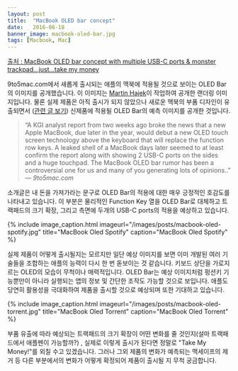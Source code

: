 ```yaml
---
layout: post
title:  "MacBook OLED bar concept"
date:   2016-06-18
banner_image: macbook-oled-bar.jpg
tags: [Macbook, Mac]
---
```


[출처 : MacBook OLED bar concept with multiple USB-C ports & monster trackpad…just…take my money](http://9to5mac.com/2016/06/09/macbook-oled-bar-concept-with-multiple-usb-c-ports-monster-trackpad-just-take-my-money/)

9to5mac.com에서 새롭게 출시되는 애플의 맥북에 적용될 것으로 보이는 OLED Bar의 이미지를 공개했습니다. 이 이미지는 [Martin Hajek](http://www.martinhajek.com/macbook-meets-oled/)이 작업하여 공개한 랜더링 이미지입니다.  물론 실제 제품은 아직 출시가 되지 않았으나 새로운 맥북의 부품 디자인이 유출되면서 ([관련 글 보기](http://9to5mac.com/2016/05/31/new-macbook-pro-oled-touch-bar-usb-c-images/)) 신제품에 적용될 OLED Bar의 예측 이미지를 공개한 것입니다.

<!--more-->

>“A KGI analyst report from two weeks ago broke the news that a new Apple MacBook, due later in the year, would debut a new OLED touch screen technology above the keyboard that will replace the function row keys. A leaked shell of a MacBook days later seemed to at least confirm the report along with showing 2 USB-C ports on the sides and a huge touchpad. The MacBook OLED bar rumor has been a controversial one for us and many of you generating lots of opinions..” <cite>― 9to5mac.com</cite>

소개글은 내 돈을 가져가라는 문구로 OLED Bar의 적용에 대한 매우 긍정적인 호감도를 나타내고 있습니다. 이 부분은 물리적인 Function Key 열을 OLED Bar로 대체하고 트랙패드의 크기 확장, 그리고 측면에 두개의 USB-C ports의 적용을 예상하고 있습니다. 

{% include image_caption.html imageurl="/images/posts/macbook-oled-spotify.jpg" title="MacBook Oled Spotify" caption="MacBook Oled Spotify" %}

실제 제품이 어떻게 출시될지는 모르지만 일단 예상 이미지를 보면 이미 개발된 여러 기술들을 조합하는 애플의 능력이 다시 한 번 돋보이는 것 같습니다.   키보드 상단을 가로지르는 OLED의 모습이 무척이나 매력적입니다. OLED Bar는 예상 이미지처럼 펑션키 기능뿐만이 아니라 실행되는 앱의 정보 및 간단한 조작도 가능할 것으로 보입니다. 애플도 당연히 활용성을 극대화하여 제품을 출시할 것으로 예상되며 또한 기대하고 있습니다.  

{% include image_caption.html imageurl="/images/posts/macbook-oled-torrent.jpg" title="MacBook Oled Torrent" caption="MacBook Oled Torrent" %}

부품 유출에 따라 예상되는 트랙패드의 크기 확장이 어떤 변화를 줄 것인지(설마 트랙패드에서 애플펜이 가능할까?) , 실제로 이렇게 출시가 된다면 정말로 "Take My Money!"를 외칠 수고 있겠습니다. 그러나 그외 제품의 변화가 예측되는 맥세이프의 제거 등 다른 부분에서의 변화가 어떻게 확정되어 제품이 출시될 지 무척 궁금합니다.
